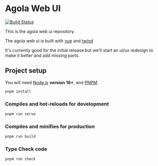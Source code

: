 # Agola Web UI

[![Build Status](https://run.agola.io/api/v1alpha/badges/org%2Fagola%2Fagola-web?branch=master)](https://run.agola.io/org/agola/projects/agola-web.proj)

This is the agola web ui repository.

The agola web ui is built with [vue](https://vuejs.org) and [twind](https://twind.style)

It's currently good for the initial release but we'll start an ui/ux redesign to make it better and add missing parts.

## Project setup

You will need [Node.js](https://nodejs.org) **version 16+**, and [PNPM](https://pnpm.io).

```sh
pnpm install
```

### Compiles and hot-reloads for development

```sh
pnpm run serve
```

### Compiles and minifies for production

```sh
pnpm run build
```

### Type Check code

```sh
pnpm run check
```
